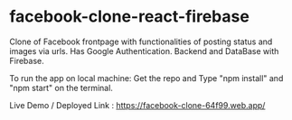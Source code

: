 # facebook-clone-react-firebase
Clone of Facebook frontpage with functionalities of posting status and images via urls. Has Google Authentication. Backend and DataBase with Firebase.

To run the app on local machine: Get the repo and  Type "npm install" and "npm start" on the terminal.

Live Demo / Deployed Link : https://facebook-clone-64f99.web.app/
